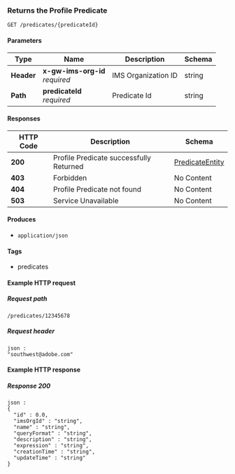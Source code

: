 
<a name="getpredicateroute"></a>
### Returns the Profile Predicate
```
GET /predicates/{predicateId}
```


#### Parameters

|Type|Name|Description|Schema|
|---|---|---|---|
|**Header**|**x-gw-ims-org-id**  <br>*required*|IMS Organization ID|string|
|**Path**|**predicateId**  <br>*required*|Predicate Id|string|


#### Responses

|HTTP Code|Description|Schema|
|---|---|---|
|**200**|Profile Predicate successfully Returned|[PredicateEntity](../definitions/PredicateEntity.md#predicateentity)|
|**403**|Forbidden|No Content|
|**404**|Profile Predicate not found|No Content|
|**503**|Service Unavailable|No Content|


#### Produces

* `application/json`


#### Tags

* predicates


#### Example HTTP request

##### Request path
```
/predicates/12345678
```


##### Request header
```
json :
"southwest@adobe.com"
```


#### Example HTTP response

##### Response 200
```
json :
{
  "id" : 0.0,
  "imsOrgId" : "string",
  "name" : "string",
  "queryFormat" : "string",
  "description" : "string",
  "expression" : "string",
  "creationTime" : "string",
  "updateTime" : "string"
}
```



